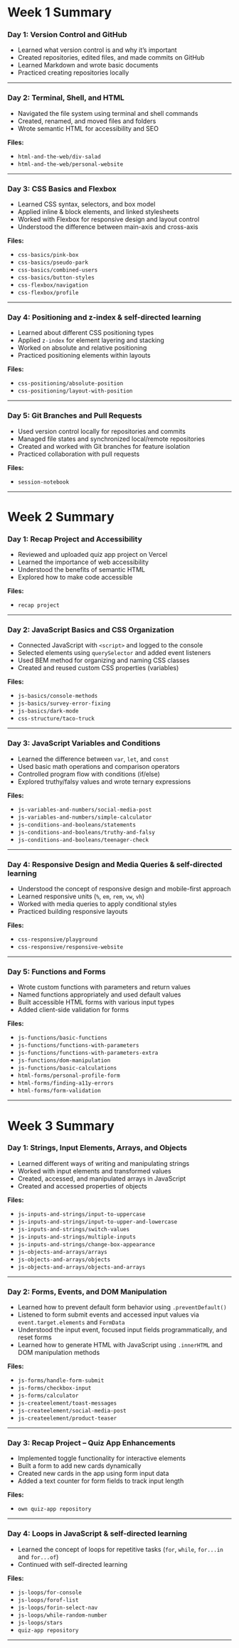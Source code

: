 # Week 1 Summary

### Day 1: Version Control and GitHub
- Learned what version control is and why it’s important
- Created repositories, edited files, and made commits on GitHub
- Learned Markdown and wrote basic documents
- Practiced creating repositories locally

---

### Day 2: Terminal, Shell, and HTML
- Navigated the file system using terminal and shell commands
- Created, renamed, and moved files and folders
- Wrote semantic HTML for accessibility and SEO

**Files:**
- `html-and-the-web/div-salad`
- `html-and-the-web/personal-website`

---

### Day 3: CSS Basics and Flexbox
- Learned CSS syntax, selectors, and box model
- Applied inline & block elements, and linked stylesheets
- Worked with Flexbox for responsive design and layout control
- Understood the difference between main-axis and cross-axis

**Files:**
- `css-basics/pink-box`
- `css-basics/pseudo-park`
- `css-basics/combined-users`
- `css-basics/button-styles`
- `css-flexbox/navigation`
- `css-flexbox/profile`

---

### Day 4: Positioning and z-index & self-directed learning
- Learned about different CSS positioning types
- Applied `z-index` for element layering and stacking
- Worked on absolute and relative positioning
- Practiced positioning elements within layouts

**Files:**
- `css-positioning/absolute-position`
- `css-positioning/layout-with-position`

---

### Day 5: Git Branches and Pull Requests
- Used version control locally for repositories and commits
- Managed file states and synchronized local/remote repositories
- Created and worked with Git branches for feature isolation
- Practiced collaboration with pull requests

**Files:**
- `session-notebook`

---

# Week 2 Summary

### Day 1: Recap Project and Accessibility
- Reviewed and uploaded quiz app project on Vercel
- Learned the importance of web accessibility
- Understood the benefits of semantic HTML
- Explored how to make code accessible

**Files:**
- `recap project`

---

### Day 2: JavaScript Basics and CSS Organization
- Connected JavaScript with `<script>` and logged to the console
- Selected elements using `querySelector` and added event listeners
- Used BEM method for organizing and naming CSS classes
- Created and reused custom CSS properties (variables)

**Files:**
- `js-basics/console-methods`
- `js-basics/survey-error-fixing`
- `js-basics/dark-mode`
- `css-structure/taco-truck`

---

### Day 3: JavaScript Variables and Conditions
- Learned the difference between `var`, `let`, and `const`
- Used basic math operations and comparison operators
- Controlled program flow with conditions (if/else)
- Explored truthy/falsy values and wrote ternary expressions

**Files:**
- `js-variables-and-numbers/social-media-post`
- `js-variables-and-numbers/simple-calculator`
- `js-conditions-and-booleans/statements`
- `js-conditions-and-booleans/truthy-and-falsy`
- `js-conditions-and-booleans/teenager-check`

---

### Day 4: Responsive Design and Media Queries & self-directed learning
- Understood the concept of responsive design and mobile-first approach
- Learned responsive units (`%`, `em`, `rem`, `vw`, `vh`)
- Worked with media queries to apply conditional styles
- Practiced building responsive layouts

**Files:**
- `css-responsive/playground`
- `css-responsive/responsive-website`

---

### Day 5: Functions and Forms
- Wrote custom functions with parameters and return values
- Named functions appropriately and used default values
- Built accessible HTML forms with various input types
- Added client-side validation for forms

**Files:**
- `js-functions/basic-functions`
- `js-functions/functions-with-parameters`
- `js-functions/functions-with-parameters-extra`
- `js-functions/dom-manipulation`
- `js-functions/basic-calculations`
- `html-forms/personal-profile-form`
- `html-forms/finding-a11y-errors`
- `html-forms/form-validation`

---

# Week 3 Summary

### Day 1: Strings, Input Elements, Arrays, and Objects
- Learned different ways of writing and manipulating strings
- Worked with input elements and transformed values
- Created, accessed, and manipulated arrays in JavaScript
- Created and accessed properties of objects

**Files:**
- `js-inputs-and-strings/input-to-uppercase`
- `js-inputs-and-strings/input-to-upper-and-lowercase`
- `js-inputs-and-strings/switch-values`
- `js-inputs-and-strings/multiple-inputs`
- `js-inputs-and-strings/change-box-appearance`
- `js-objects-and-arrays/arrays`
- `js-objects-and-arrays/objects`
- `js-objects-and-arrays/objects-and-arrays`


---

### Day 2: Forms, Events, and DOM Manipulation
- Learned how to prevent default form behavior using `.preventDefault()`
- Listened to form submit events and accessed input values via `event.target.elements` and `FormData`
- Understood the input event, focused input fields programmatically, and reset forms
- Learned how to generate HTML with JavaScript using `.innerHTML` and DOM manipulation methods

**Files:**
- `js-forms/handle-form-submit`
- `js-forms/checkbox-input`
- `js-forms/calculator`
- `js-createelement/toast-messages`
- `js-createelement/social-media-post`
- `js-createelement/product-teaser`

---

### Day 3: Recap Project – Quiz App Enhancements
- Implemented toggle functionality for interactive elements
- Built a form to add new cards dynamically
- Created new cards in the app using form input data
- Added a text counter for form fields to track input length

**Files:**
- `own quiz-app repository`

---

### Day 4: Loops in JavaScript & self-directed learning
- Learned the concept of loops for repetitive tasks (`for`, `while`, `for...in` and `for...of`)
- Continued with self-directed learning

**Files:**
- `js-loops/for-console`
- `js-loops/forof-list`
- `js-loops/forin-select-nav`
- `js-loops/while-random-number`
- `js-loops/stars`
- `quiz-app repository`

---
